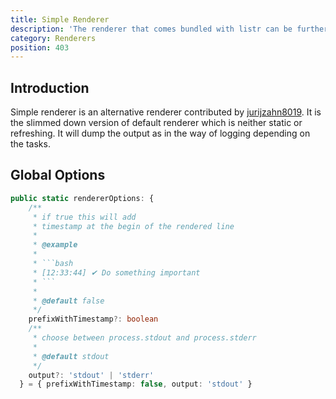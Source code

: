 ```yaml
---
title: Simple Renderer
description: 'The renderer that comes bundled with listr can be further customized.'
category: Renderers
position: 403
---
```


## Introduction

Simple renderer is an alternative renderer contributed by [jurijzahn8019](https://github.com/jurijzahn8019). It is the slimmed down version of default renderer which is neither static or refreshing. It will dump the output as in the way of logging depending on the tasks.

## Global Options

````typescript
public static rendererOptions: {
    /**
     * if true this will add
     * timestamp at the begin of the rendered line
     *
     * @example
     *
     * ```bash
     * [12:33:44] ✔ Do something important
     * ```
     *
     * @default false
     */
    prefixWithTimestamp?: boolean
    /**
     * choose between process.stdout and process.stderr
     *
     * @default stdout
     */
    output?: 'stdout' | 'stderr'
  } = { prefixWithTimestamp: false, output: 'stdout' }
````
